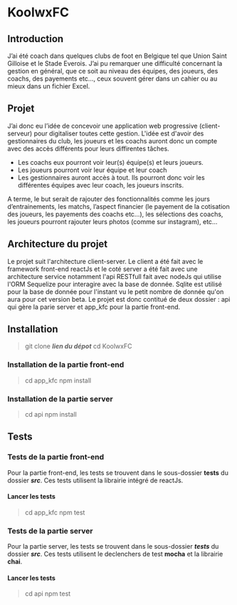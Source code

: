# KoolwxFC

## Introduction
J’ai été coach dans quelques clubs de foot en Belgique tel que Union Saint Gilloise et le Stade Everois. J’ai pu remarquer une difficulté concernant la gestion en général, que ce soit au niveau des équipes, des joueurs, des coachs, des payements etc…, ceux souvent gérer dans un cahier ou au mieux dans un fichier Excel.

## Projet
J’ai donc eu l’idée de concevoir une application web progressive (client-serveur) pour digitaliser toutes cette gestion. L'idée est d'avoir des gestionnaires du club, les joueurs et les coachs auront donc un compte avec des accès différents pour leurs diffirentes tâches.
* Les coachs eux pourront voir leur(s) équipe(s) et leurs joueurs.
* Les joueurs pourront voir leur équipe et leur coach
* Les gestionnaires auront accès à tout. Ils pourront donc voir les différentes équipes avec leur coach, les joueurs inscrits.

A terme, le but serait de rajouter des fonctionnalités comme les jours d’entrainements, les matchs, l’aspect financier (le payement de la cotisation des joueurs, les payements des coachs etc…), les sélections des coachs, les joueurs pourront rajouter leurs photos (comme sur instagram), etc…

## Architecture du projet
Le projet suit l'architecture client-server. Le client a été fait avec le framework front-end reactJs et le coté server a été fait avec une architecture service notamment l'api RESTfull fait avec nodeJs qui utilise l'ORM Sequelize pour interagire avec la base de donnée. Sqlite est utilisé pour la base de donnée pour l'instant vu le petit nombre de donnée qu'on aura pour cet version beta.
Le projet est donc contitué de deux dossier : api qui gère la parie server et app_kfc pour la partie front-end.

## Installation
> git clone ***lien du dépot***
> cd KoolwxFC

### Installation de la partie front-end
> cd app_kfc
> npm install

### Installation de la partie server
> cd api
> npm install

## Tests

### Tests de la partie front-end
Pour la partie front-end, les tests se trouvent dans le sous-dossier __tests__ du dossier ***src***. Ces tests utilisent la librairie intégré de reactJs.

#### Lancer les tests
> cd app_kfc
> npm test

### Tests de la partie server
Pour la partie server, les tests se trouvent dans le sous-dossier ***tests*** du dossier ***src***. Ces tests utilisent le declenchers de test **mocha** et la librairie **chai**.

#### Lancer les tests
> cd api
> npm test 